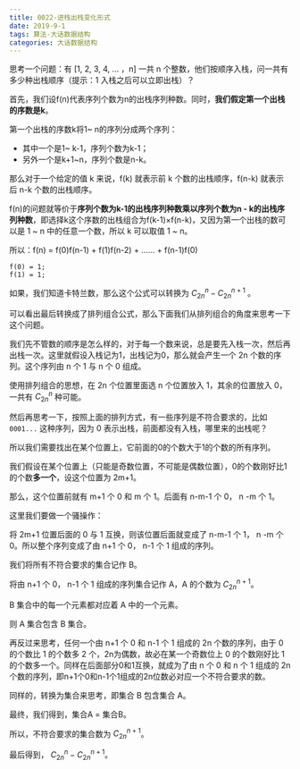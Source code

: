 ```yaml
---
title: 0022-进栈出栈变化形式
date: 2019-9-1
tags: 算法-大话数据结构
categories: 大话数据结构
---
```


思考一个问题：有 [1, 2, 3, 4, ... ，n] 一共 n 个整数，他们按顺序入栈，问一共有多少种出栈顺序（提示：1 入栈之后可以立即出栈）？

首先，我们设f(n)代表序列个数为n的出栈序列种数。同时，**我们假定第一个出栈的序数是k**。

第一个出栈的序数k将1~ n的序列分成两个序列：

- 其中一个是1~ k-1，序列个数为k-1；
- 另外一个是k+1~n，序列个数是n-k。 

那么对于一个给定的值 k 来说，f(k) 就表示前 k 个数的出栈顺序，f(n-k) 就表示后 n-k 个数的出栈顺序。

f(n)的问题就等价于**序列个数为k-1的出栈序列种数乘以序列个数为n - k的出栈序列种数**，即选择k这个序数的出栈组合为f(k-1)×f(n-k)，又因为第一个出栈的数可以是 1 ~ n 中的任意一个数，所以 k 可以取值 1 ~ n。

所以：f(n) = f(0)f(n-1) + f(1)f(n-2) + ...... + f(n-1)f(0)

```
f(0) = 1;
f(1) = 1;
```

如果，我们知道卡特兰数，那么这个公式可以转换为 $C^n_{2n}-C^{n+1}_{2n}$  。



可以看出最后转换成了排列组合公式，那么下面我们从排列组合的角度来思考一下这个问题。

我们先不管数的顺序是怎么样的，对于每一个数来说，总是要先入栈一次，然后再出栈一次。这里就假设入栈记为1，出栈记为0，那么就会产生一个 2n 个数的序列。这个序列由 n 个 1 与 n 个 0 组成。

使用排列组合的思想，在 2n 个位置里面选 n 个位置放入 1，其余的位置放入 0，一共有 $C^n_{2n}$ 种可能。

然后再思考一下，按照上面的排列方式，有一些序列是不符合要求的，比如 `0001...` 这种序列，因为 0 表示出栈，前面都没有入栈，哪里来的出栈呢？

所以我们需要找出在某个位置上，它前面的0的个数大于1的个数的所有序列。

我们假设在某个位置上（只能是奇数位置，不可能是偶数位置），0的个数刚好比1的个数**多一个**，设这个位置为 2m+1。

那么，这个位置前就有 m+1 个 0 和 m 个 1。后面有 n-m-1 个 0， n -m 个 1。

这里我们要做一个骚操作：

将  2m+1 位置后面的 0 与 1 互换，则该位置后面就变成了 n-m-1 个 1， n -m 个 0。所以整个序列变成了由 n+1 个 0， n-1 个 1 组成的序列。

我们将所有不符合要求的集合记作 B。

将由 n+1 个 0， n-1 个 1 组成的序列集合记作 A，A 的个数为 $C^{n+1}_{2n}%$。

B 集合中的每一个元素都对应着 A 中的一个元素。

则 A 集合包含 B 集合。

再反过来思考，任何一个由 n+1 个 0 和 n-1 个 1 组成的 2n 个数的序列，由于 0 的个数比 1 的个数多 2 个，2n为偶数，故必在某一个奇数位上 0 的个数刚好比 1 的个数多一个。同样在后面部分0和1互换，就成为了由 n 个 0 和 n 个 1 组成的 2n 个数的序列，即n+1个0和n-1个1组成的2n位数必对应一个不符合要求的数。

同样的，转换为集合来思考，即集合 B 包含集合 A。

最终，我们得到，集合A = 集合B。

所以，不符合要求的集合数为 $C^{n+1}_{2n}$。

最后得到， $C^n_{2n}-C^{n+1}_{2n}$。







